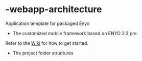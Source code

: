 -webapp-architecture
=======================================================

Application template for packaged Enyo

- The customized mobile framework based on ENYO 2.3 pre

Refer to the [Wiki](https://github.com/enyojs/enyo/wiki/Bootplate) for how to get started.


- The project folder structures

```project structure folder
	
	

```